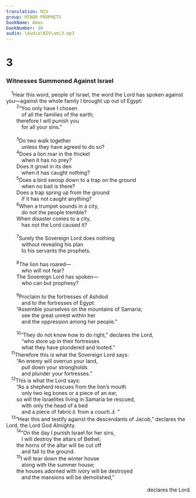 ```yaml
---
translation: NIV
group: MINOR PROPHETS
bookName: Amos 
bookNumber: 30
audio: \Audio\NIV\am\3.mp3
---
```


<div class="title"><h1>3</h1><h3>Witnesses Summoned Against Israel </h3></div>
<span class="verse am_3_1"> <sup>1</sup>Hear this word, people of Israel, the word the Lord has spoken against you—against the whole family I brought up out of Egypt: <br/></span>
<span class="verse am_3_2">  <sup>2</sup>“You only have I chosen <br/>   of all the families of the earth; <br/>  therefore I will punish you <br/>   for all your sins.” <br/><br/></span>
<span class="verse am_3_3">  <sup>3</sup>Do two walk together <br/>   unless they have agreed to do so? <br/></span>
<span class="verse am_3_4">  <sup>4</sup>Does a lion roar in the thicket <br/>   when it has no prey? <br/>  Does it growl in its den <br/>   when it has caught nothing? <br/></span>
<span class="verse am_3_5">  <sup>5</sup>Does a bird swoop down to a trap on the ground <br/>   when no bait is there? <br/>  Does a trap spring up from the ground <br/>   if it has not caught anything? <br/></span>
<span class="verse am_3_6">  <sup>6</sup>When a trumpet sounds in a city, <br/>   do not the people tremble? <br/>  When disaster comes to a city, <br/>   has not the Lord caused it? <br/><br/></span>
<span class="verse am_3_7">  <sup>7</sup>Surely the Sovereign Lord does nothing <br/>   without revealing his plan <br/>   to his servants the prophets. <br/><br/></span>
<span class="verse am_3_8">  <sup>8</sup>The lion has roared— <br/>   who will not fear? <br/>  The Sovereign Lord has spoken— <br/>   who can but prophesy? <br/><br/></span>
<span class="verse am_3_9">  <sup>9</sup>Proclaim to the fortresses of Ashdod <br/>   and to the fortresses of Egypt: <br/>  “Assemble yourselves on the mountains of Samaria; <br/>   see the great unrest within her <br/>   and the oppression among her people.” <br/><br/></span>
<span class="verse am_3_10">  <sup>10</sup>“They do not know how to do right,” declares the Lord, <br/>   “who store up in their fortresses <br/>   what they have plundered and looted.” <br/></span>
<span class="verse am_3_11"> <sup>11</sup>Therefore this is what the Sovereign Lord says: <br/>  “An enemy will overrun your land, <br/>   pull down your strongholds <br/>   and plunder your fortresses.” <br/></span>
<span class="verse am_3_12"> <sup>12</sup>This is what the Lord says: <br/>  “As a shepherd rescues from the lion’s mouth <br/>   only two leg bones or a piece of an ear, <br/>  so will the Israelites living in Samaria be rescued, <br/>   with only the head of a bed <br/>   and a piece of fabric<a data-toggle="tooltip" data-placement="bottom" title="The meaning of the Hebrew for this phrase is uncertain.">⚓</a> from a couch.<a data-toggle="tooltip" data-placement="bottom" title="Or Israelites be rescued, / those who sit in Samaria / on the edge of their beds / and in Damascus on their couches.">⚓</a> ” <br/></span>
<span class="verse am_3_13"> <sup>13</sup>“Hear this and testify against the descendants of Jacob,” declares the Lord, the Lord God Almighty. <br/></span>
<span class="verse am_3_14">  <sup>14</sup>“On the day I punish Israel for her sins, <br/>   I will destroy the altars of Bethel; <br/>  the horns of the altar will be cut off <br/>   and fall to the ground. <br/></span>
<span class="verse am_3_15">  <sup>15</sup>I will tear down the winter house <br/>   along with the summer house; <br/>  the houses adorned with ivory will be destroyed <br/>   and the mansions will be demolished,” <br/> <aside style="text-align:right;">declares the Lord. </aside><br/></span>

